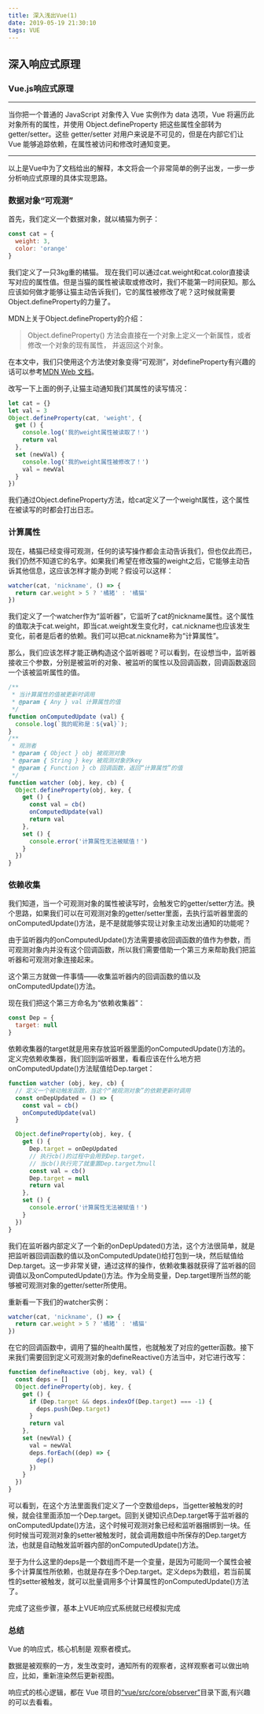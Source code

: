 ```yaml
---
title: 深入浅出Vue(1)
date: 2019-05-19 21:30:10
tags: VUE
---
```


## 深入响应式原理

### Vue.js响应式原理
---
当你把一个普通的 JavaScript 对象传入 Vue 实例作为 data 选项，Vue 将遍历此对象所有的属性，并使用 Object.defineProperty 把这些属性全部转为 getter/setter。这些 getter/setter 对用户来说是不可见的，但是在内部它们让 Vue 能够追踪依赖，在属性被访问和修改时通知变更。

---

以上是Vue中为了文档给出的解释，本文将会一个非常简单的例子出发，一步一步分析响应式原理的具体实现思路。

### 数据对象“可观测”
首先，我们定义一个数据对象，就以橘猫为例子：
``` js
const cat = {
  weight: 3,
  color: 'orange'
}
```
我们定义了一只3kg重的橘猫。
现在我们可以通过cat.weight和cat.color直接读写对应的属性值。但是当猫的属性被读取或修改时，我们不能第一时间获知。那么应该如何做才能够让猫主动告诉我们，它的属性被修改了呢？这时候就需要Object.defineProperty的力量了。

MDN上关于Object.defineProperty的介绍：

> Object.defineProperty() 方法会直接在一个对象上定义一个新属性，或者修改一个对象的现有属性， 并返回这个对象。

在本文中，我们只使用这个方法使对象变得“可观测”，对defineProperty有兴趣的话可以参考[MDN Web 文档](https://developer.mozilla.org)。

改写一下上面的例子,让猫主动通知我们其属性的读写情况：

``` js
let cat = {}
let val = 3
Object.defineProperty(cat, 'weight', {
  get () {
    console.log('我的weight属性被读取了！')
    return val
  },
  set (newVal) {
    console.log('我的weight属性被修改了！')
    val = newVal
  }
})
```
我们通过Object.defineProperty方法，给cat定义了一个weight属性，这个属性在被读写的时都会打出日志。

### 计算属性
现在，橘猫已经变得可观测，任何的读写操作都会主动告诉我们，但也仅此而已，我们仍然不知道它的名字。如果我们希望在修改猫的weight之后，它能够主动告诉其他信息，这应该怎样才能办到呢？假设可以这样：

``` js
watcher(cat, 'nickname', () => {
  return car.weight > 5 ? '橘猪' : '橘猫'
})
```

我们定义了一个watcher作为“监听器”，它监听了cat的nickname属性。这个属性的值取决于cat.weight，即当cat.weight发生变化时，cat.nickname也应该发生变化，前者是后者的依赖。我们可以把cat.nickname称为“计算属性”。

那么，我们应该怎样才能正确构造这个监听器呢？可以看到，在设想当中，监听器接收三个参数，分别是被监听的对象、被监听的属性以及回调函数，回调函数返回一个该被监听属性的值。

``` js
/**
 * 当计算属性的值被更新时调用
 * @param { Any } val 计算属性的值
 */
function onComputedUpdate (val) {
  console.log(`我的昵称是：${val}`);
}
/**
 * 观测者
 * @param { Object } obj 被观测对象
 * @param { String } key 被观测对象的key
 * @param { Function } cb 回调函数，返回“计算属性”的值
 */
function watcher (obj, key, cb) {
  Object.defineProperty(obj, key, {
    get () {
      const val = cb()
      onComputedUpdate(val)
      return val
    },
    set () {
      console.error('计算属性无法被赋值！')
    }
  })
}
```
### 依赖收集

我们知道，当一个可观测对象的属性被读写时，会触发它的getter/setter方法。换个思路，如果我们可以在可观测对象的getter/setter里面，去执行监听器里面的onComputedUpdate()方法，是不是就能够实现让对象主动发出通知的功能呢？

由于监听器内的onComputedUpdate()方法需要接收回调函数的值作为参数，而可观测对象内并没有这个回调函数，所以我们需要借助一个第三方来帮助我们把监听器和可观测对象连接起来。

这个第三方就做一件事情——收集监听器内的回调函数的值以及onComputedUpdate()方法。

现在我们把这个第三方命名为“依赖收集器”：

``` js
const Dep = {
  target: null
}
```

依赖收集器的target就是用来存放监听器里面的onComputedUpdate()方法的。
定义完依赖收集器，我们回到监听器里，看看应该在什么地方把onComputedUpdate()方法赋值给Dep.target：

``` js
function watcher (obj, key, cb) {
  // 定义一个被动触发函数，当这个“被观测对象”的依赖更新时调用
  const onDepUpdated = () => {
    const val = cb()
    onComputedUpdate(val)
  }

  Object.defineProperty(obj, key, {
    get () {
      Dep.target = onDepUpdated
      // 执行cb()的过程中会用到Dep.target，
      // 当cb()执行完了就重置Dep.target为null
      const val = cb()
      Dep.target = null
      return val
    },
    set () {
      console.error('计算属性无法被赋值！')
    }
  })
}
```

我们在监听器内部定义了一个新的onDepUpdated()方法，这个方法很简单，就是把监听器回调函数的值以及onComputedUpdate()给打包到一块，然后赋值给Dep.target。这一步非常关键，通过这样的操作，依赖收集器就获得了监听器的回调值以及onComputedUpdate()方法。作为全局变量，Dep.target理所当然的能够被可观测对象的getter/setter所使用。

重新看一下我们的watcher实例：

``` js
watcher(cat, 'nickname', () => {
  return car.weight > 5 ? '橘猪' : '橘猫'
})
```

在它的回调函数中，调用了猫的health属性，也就触发了对应的getter函数。接下来我们需要回到定义可观测对象的defineReactive()方法当中，对它进行改写：

``` js
function defineReactive (obj, key, val) {
  const deps = []
  Object.defineProperty(obj, key, {
    get () {
      if (Dep.target && deps.indexOf(Dep.target) === -1) {
        deps.push(Dep.target)
      }
      return val
    },
    set (newVal) {
      val = newVal
      deps.forEach((dep) => {
        dep()
      })
    }
  })
}
```

可以看到，在这个方法里面我们定义了一个空数组deps，当getter被触发的时候，就会往里面添加一个Dep.target。回到关键知识点Dep.target等于监听器的onComputedUpdate()方法，这个时候可观测对象已经和监听器捆绑到一块。任何时候当可观测对象的setter被触发时，就会调用数组中所保存的Dep.target方法，也就是自动触发监听器内部的onComputedUpdate()方法。

至于为什么这里的deps是一个数组而不是一个变量，是因为可能同一个属性会被多个计算属性所依赖，也就是存在多个Dep.target。定义deps为数组，若当前属性的setter被触发，就可以批量调用多个计算属性的onComputedUpdate()方法了。

完成了这些步骤，基本上VUE响应式系统就已经模拟完成

### 总结
Vue 的响应式，核心机制是 观察者模式。

数据是被观察的一方，发生改变时，通知所有的观察者，这样观察者可以做出响应，比如，重新渲染然后更新视图。

响应式的核心逻辑，都在 Vue 项目的[“vue/src/core/observer”](https://github.com/vuejs/vue/tree/v2.6.10/src/core/observer)目录下面,有兴趣的可以去看看。
